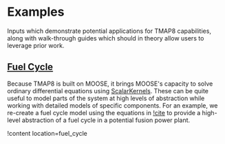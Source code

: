 # Examples

Inputs which demonstrate potential applications for TMAP8 capabilities,
along with walk-through guides which should in theory allow users to 
leverage prior work.

## [Fuel Cycle](examples/fuel_cycle/index.md)

Because TMAP8 is built on MOOSE, it brings MOOSE's capacity to solve ordinary differential
equations using [ScalarKernels](syntax/ScalarKernels/index.md). These can be quite useful to
model parts of the system at high levels of abstraction while working with detailed
models of specific components. For an example, we re-create a fuel cycle model using the 
equations in [!cite](Abdou2021) to provide a high-level abstraction of a fuel cycle in a potential 
fusion power plant.

!content location=fuel_cycle
